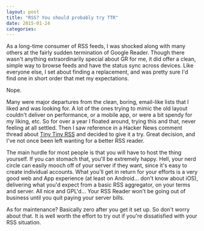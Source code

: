 ```yaml
---
layout: post
title: "RSS? You should probably try TTR"
date: 2015-01-24
categories:
---
```

As a long-time consumer of RSS feeds, I was shocked along with many others at
the fairly sudden termination of Google Reader. Though there wasn't anything
extraordinarily special about GR for me, it did offer a clean, simple way to browse
feeds and have the status sync across devices. Like everyone else, I set about
finding a replacement, and was pretty sure I'd find one in short order that met my
expectations.

Nope.

Many were major departures from the clean, boring, email-like lists that I liked
and was looking for. A lot of the ones trying to mimic the old layout couldn't deliver
on performance, or a mobile app, or were a bit spendy for my liking, etc. So for over a year I floated around, trying this and that, never feeling
at all settled. Then I saw reference in a Hacker News comment thread about
[Tiny Tiny RSS](http://tt-rss.org/) and decided to give it a try.  Great decision,
and I've not once been left wanting for a better RSS reader.

The main hurdle for most people is that you will have to host the thing yourself.
If you can stomach that, you'll be extremely happy. Hell, your nerd circle can
easily mooch off of your server if they want, since it's easy to create individual
accounts. What you'll get in return for your efforts is a very good web and App
experience (at least on Android... don't know about iOS), delivering what you'd
expect from a basic RSS aggregator, on your terms and server. All nice and
GPL'd... Your RSS Reader won't be going out of business until you quit paying your server bills.

As for maintenance? Basically zero after you get it set up. So don't worry about
that. It is well worth the effort to try out if you're dissatisfied with your RSS situation.

</rss>

